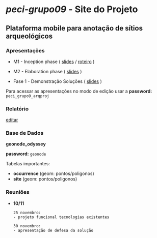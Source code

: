 # _peci-grupo09_ - Site do Projeto
## Plataforma mobile para anotação de sítios arqueológicos
### Apresentações

- M1 - Inception phase 
(
[slides](https://uapt33090-my.sharepoint.com/:p:/g/personal/negrigabriel_ua_pt/EQ1vLvF-vrpPpo2bnl-pvI0BjiYaFHcoQvqC7HFxgh2lWQ?e=qWfdiM) /
[roteiro](https://uapt33090-my.sharepoint.com/:w:/g/personal/negrigabriel_ua_pt/EcTO2eFk9D1Fo43qXribhD0BbMeYjr2Xo_bSWUsglA3oZA?e=apKosZ)
)

- M2 - Elaboration phase 
(
[slides](https://1drv.ms/p/s!AqDbW6ufnZtDht13P4m2dIdHA-HitQ?e=ZtdEsw)
)

- Fase 1 - Demonstração Soluções
(
[slides](https://uapt33090-my.sharepoint.com/:p:/g/personal/negrigabriel_ua_pt/EanOeTx9gUxCh1LWcUlLu6kBAXrF2YLZ2Y6eHTmlzXtPlw?e=UZt21P&nav=eyJzSWQiOjI1OCwiY0lkIjoyNjE1Mzk1MDYxfQ)
)

Para acessar as apresentações no modo de edição usar a **password:** `peci_grupo9_arqproj`

### Relatório
[editar](https://www.overleaf.com/1784455931dbnhsnqnrrwf)

### Base de Dados
**geonode_odyssey**

**password:** `geonode`

Tabelas importantes: 
- **occurrence** (geom: pontos/poligonos)
- **site**       (geom: pontos/poligonos)

### Reuniões
- **10/11**
      
      25 novembro:
      - projeto funcional tecnologias existentes

      30 novembro:
      - apresentação de defesa da solução

